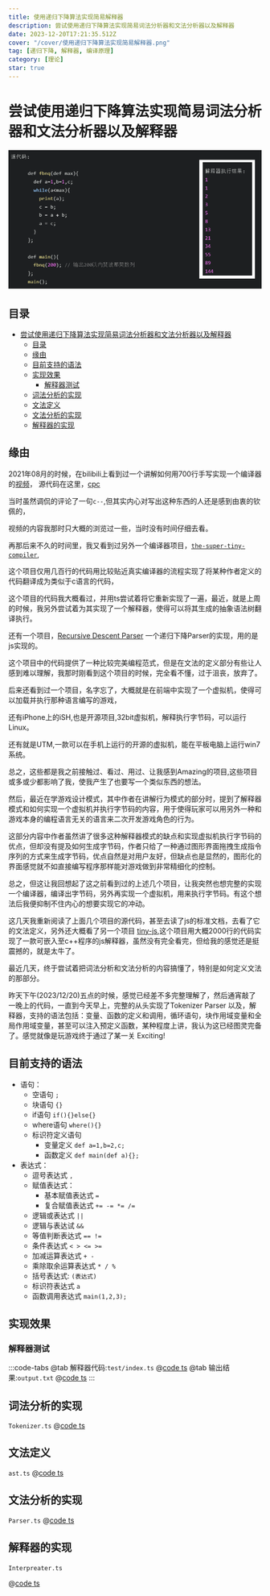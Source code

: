 ```yaml
---
title: 使用递归下降算法实现简易解释器
description: 尝试使用递归下降算法实现简易词法分析器和文法分析器以及解释器
date: 2023-12-20T17:21:35.512Z
cover: "/cover/使用递归下降算法实现简易解释器.png"
tag: [递归下降, 解释器, 编译原理]
category: [理论]
star: true
---
```


# 尝试使用递归下降算法实现简易词法分析器和文法分析器以及解释器

![](./cover/使用递归下降算法实现简易解释器.png)

## 目录

- [尝试使用递归下降算法实现简易词法分析器和文法分析器以及解释器](#尝试使用递归下降算法实现简易词法分析器和文法分析器以及解释器)
  - [目录](#目录)
  - [缘由](#缘由)
  - [目前支持的语法](#目前支持的语法)
  - [实现效果](#实现效果)
    - [解释器测试](#解释器测试)
  - [词法分析的实现](#词法分析的实现)
  - [文法定义](#文法定义)
  - [文法分析的实现](#文法分析的实现)
  - [解释器的实现](#解释器的实现)

## 缘由

2021年08月的时候，在bilibili上看到过一个讲解如何用700行手写实现一个编译器的[视频](https://www.bilibili.com/video/BV1Kf4y1V783)，
源代码在这里，[cpc](https://github.com/archeryue/cpc)

当时虽然调侃的评论了一句`c--`,但其实内心对写出这种东西的人还是感到由衷的钦佩的，

视频的内容我那时只大概的浏览过一些，当时没有时间仔细去看。

再那后来不久的时间里，我又看到过另外一个编译器项目，[`the-super-tiny-compiler`](https://github.com/jamiebuilds/the-super-tiny-compiler),

这个项目仅用几百行的代码用比较贴近真实编译器的流程实现了将某种作者定义的代码翻译成为类似于c语言的代码，

这个项目的代码我大概看过，并用ts尝试着将它重新实现了一遍，最近，就是上周的时候，我另外尝试着为其实现了一个解释器，使得可以将其生成的抽象语法树翻译执行。

还有一个项目，[Recursive Descent Parser](https://github.com/AttackOnMorty/rdp) 一个递归下降Parser的实现，用的是js实现的。

这个项目中的代码提供了一种比较完美编程范式，但是在文法的定义部分有些让人感到难以理解，我那时刚看到这个项目的时候，完全看不懂，过于沮丧，放弃了。

后来还看到过一个项目，名字忘了，大概就是在前端中实现了一个虚拟机，使得可以加载并执行那种语言编写的游戏，

还有iPhone上的iSH,也是开源项目,32bit虚拟机，解释执行字节码，可以运行Linux。

还有就是UTM,一款可以在手机上运行的开源的虚拟机，能在平板电脑上运行win7系统。

总之，这些都是我之前接触过、看过、用过、让我感到Amazing的项目,这些项目或多或少都影响了我，使我产生了也要写一个类似东西的想法。

然后，最近在学游戏设计模式，其中作者在讲解行为模式的部分时，提到了解释器模式和如何实现一个虚拟机并执行字节码的内容，用于使得玩家可以用另外一种和游戏本身的编程语言无关的语言来二次开发游戏角色的行为。

这部分内容中作者虽然讲了很多这种解释器模式的缺点和实现虚拟机执行字节码的优点，但却没有提及如何生成字节码，作者只给了一种通过图形界面拖拽生成指令序列的方式来生成字节码，优点自然是对用户友好，但缺点也是显然的，图形化的界面感觉就不如直接编写程序那样能对游戏做到非常精细化的控制。

总之，但这让我回想起了这之前看到过的上述几个项目，让我突然也想完整的实现一个编译器，编译出字节码，另外再实现一个虚拟机，用来执行字节码。有这个想法后我便抑制不住内心的想要实现它的冲动。

这几天我重新阅读了上面几个项目的源代码，甚至去读了js的标准文档，去看了它的文法定义，另外还大概看了另一个项目 [tiny-js](https://github.com/gfwilliams/tiny-js),这个项目用大概2000行的代码实现了一款可嵌入至c++程序的js解释器，虽然没有完全看完，但给我的感觉还是挺震撼的，就是太牛了。

最近几天，终于尝试着把词法分析和文法分析的内容搞懂了，特别是如何定义文法的那部分。

昨天下午(2023/12/20)五点的时候，感觉已经差不多完整理解了，然后通宵敲了一晚上的代码，一直到今天早上，完整的从头实现了Tokenizer Parser 以及，解释器，支持的语法包括：变量、函数的定义和调用，循环语句，块作用域变量和全局作用域变量，甚至可以注入预定义函数，某种程度上讲，我认为这已经图灵完备了。感觉就像是玩游戏终于通过了某一关 Exciting!

## 目前支持的语法

- 语句：
  - 空语句 `;`
  - 块语句 `{}`
  - if语句 `if(){}else{}`
  - where语句 `where(){}`
  - 标识符定义语句
    - 变量定义 `def a=1,b=2,c;`
    - 函数定义 `def main(def a){};`
- 表达式：
  - 逗号表达式 `,`
  - 赋值表达式：
    - 基本赋值表达式 `=`
    - 复合赋值表达式 `+= -= *= /=`
  - 逻辑或表达式 `||`
  - 逻辑与表达试 `&&`
  - 等值判断表达式 `== !=`
  - 条件表达式 `< > <= >=`
  - 加减运算表达式 `+ -`
  - 乘除取余运算表达式 `* / %`
  - 括号表达式: `(表达式)`
  - 标识符表达式 `a`
  - 函数调用表达式 `main(1,2,3);`

## 实现效果

### 解释器测试

:::code-tabs
@tab 解释器代码:`test/index.ts`
@[code ts](./demo/src/test/index.ts)
@tab 输出结果:`output.txt`
@[code ts](./demo/src/test/output.txt)
:::

## 词法分析的实现

`Tokenizer.ts`
@[code ts](./demo/src/Tokenizer.ts)

## 文法定义

`ast.ts`
@[code ts](./demo/src/ast.ts)

## 文法分析的实现

`Parser.ts`
@[code ts](./demo/src/Parser.ts)

## 解释器的实现

`Interpreater.ts`

@[code ts](./demo/src/Interpreater.ts)
